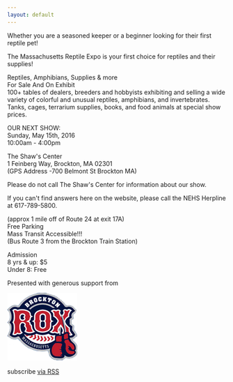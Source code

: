 ```yaml
---
layout: default
---
```


Whether you are a seasoned keeper or a beginner looking for their first reptile pet!

The Massachusetts Reptile Expo is your first choice for reptiles and their supplies!

 
Reptiles, Amphibians, Supplies & more  
For Sale And On Exhibit  
100+ tables of dealers, breeders and hobbyists exhibiting and selling a wide variety of colorful and unusual reptiles, amphibians, and invertebrates. Tanks, cages, terrarium supplies, books, and food animals at special show prices.

 
OUR NEXT SHOW:  
Sunday, May 15th, 2016  
10:00am - 4:00pm  
 

The Shaw's Center  
1 Feinberg Way, Brockton, MA 02301  
(GPS Address -700 Belmont St Brockton MA)  

Please do not call The Shaw's Center for information about our show. 

If you can't find answers here on the website, please call the NEHS Herpline at 617-789-5800.

(approx 1 mile off of Route 24 at exit 17A)  
Free Parking  
Mass Transit Accessible!!!  
(Bus Route 3 from the Brockton Train Station)  
 

Admission  
8 yrs & up:   $5  
Under 8:     Free  
 

Presented with generous support from

[![Bostonrox logo](/assets/rox_logo.png)](http://www.brocktonrox.com/view/brocktonrox)


  <p class="rss-subscribe">subscribe <a href="{{ "/feed.xml" | prepend: site.baseurl }}">via RSS</a></p>